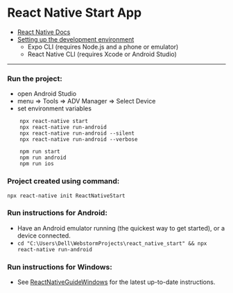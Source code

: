 # React Native Start App

* [React Native Docs](https://reactnative.dev/docs/getting-started)
* [Setting up the development environment](https://reactnative.dev/docs/environment-setup)
    - Expo CLI (requires Node.js and a phone or emulator)
    - React Native CLI (requires Xcode or Android Studio)

---

### Run the project:

- open Android Studio
- menu => Tools => ADV Manager => Select Device
- set environment variables

```
    npx react-native start
    npx react-native run-android
    npx react-native run-android --silent
    npx react-native run-android --verbose 
    
    npm run start
    npm run android
    npm run ios
```

### Project created using command:

```
npx react-native init ReactNativeStart
```

### Run instructions for Android:

* Have an Android emulator running (the quickest way to get started), or a device connected.
* ``` cd "C:\Users\Dell\WebstormProjects\react_native_start" && npx react-native run-android ```

### Run instructions for Windows:

* See [ReactNativeGuideWindows](https://aka.ms/ReactNativeGuideWindows) for the latest up-to-date instructions.
